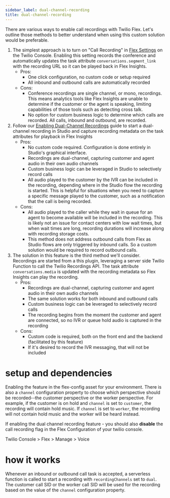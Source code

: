 ```yaml
---
sidebar_label: dual-channel-recording
title: dual-channel-recording
---
```


There are various ways to enable call recordings with Twilio Flex. Let's outline those methods to better understand when using this custom solution would be preferable.

1. The simplest approach is to turn on "Call Recording" in [Flex Settings](https://www.twilio.com/console/flex/settings) on the Twilio Console. Enabling this setting records the conference and automatically updates the task attribute `conversations.segment_link` with the recording URL so it can be played back in Flex Insights.
   - Pros:
     - One click configuration, no custom code or setup required
     - All inbound and outbound calls are automatically recorded
   - Cons:
     - Conference recordings are single channel, or mono, recordings. This means analytics tools like Flex Insights are unable to determine if the customer or the agent is speaking, limiting capabilities of those tools such as detecting cross talk.
     - No option for custom business logic to determine which calls are recorded. All calls, inbound and outbound, are recorded.
1. Follow our [Enabling Dual-Channel Recordings](https://www.twilio.com/docs/flex/developer/insights/enable-dual-channel-recordings#using-studio-to-enable-recordings) guide to start a dual-channel recording in Studio and capture recording metadata on the task attributes for playback in Flex Insights
   - Pros:
     - No custom code required. Configuration is done entirely in Studio's graphical interface.
     - Recordings are dual-channel, capturing customer and agent audio in their own audio channels
     - Custom business logic can be leveraged in Studio to selectively record calls
     - All audio played to the customer by the IVR can be included in the recording, depending where in the Studio flow the recording is started. This is helpful for situations when you need to capture a specific message played to the customer, such as a notification that the call is being recorded.
   - Cons:
     - All audio played to the caller while they wait in queue for an agent to become available will be included in the recording. This is likely not an issue for contact centers with low wait times, but when wait times are long, recording durations will increase along with recording storage costs.
     - This method does not address outbound calls from Flex as Studio flows are only triggered by inbound calls. So a custom solution would be required to record outbound calls.
1. The solution in this feature is the third method we'll consider. Recordings are started from a this plugin, leveraging a server side Twilio Function to call the Twilio Recordings API. The task attribute `conversations.media` is updated with the recording metadata so Flex Insights can play the recording.
   - Pros:
     - Recordings are dual-channel, capturing customer and agent audio in their own audio channels
     - The same solution works for both inbound and outbound calls
     - Custom business logic can be leveraged to selectively record calls
     - The recording begins from the moment the customer and agent are connected, so no IVR or queue hold audio is captured in the recording
   - Cons:
     - Custom code is required, both on the front end and the backend (facilitated by this feature)
     - If it's desired to record the IVR messaging, that will not be included

# setup and dependencies

Enabling the feature in the flex-config asset for your environment. There is also a `channel` configuration property to choose which perspective should be recorded--the customer perspective or the worker perspective. For example, if the customer is on hold and `channel` is set to `customer`, the recording will contain hold music. If `channel` is set to `worker`, the recording will not contain hold music and the worker will be heard instead.

If enabling the dual channel recording feature - you should also **disable** the call recording flag in the Flex Configuration of your twilio console.

Twilio Console > Flex > Manage > Voice

# how it works

Whenever an inbound or outbound call task is accepted, a serverless function is called to start a recording with `recordingChannels` set to `dual`. The customer call SID or the worker call SID will be used for the recording based on the value of the `channel` configuration property.
